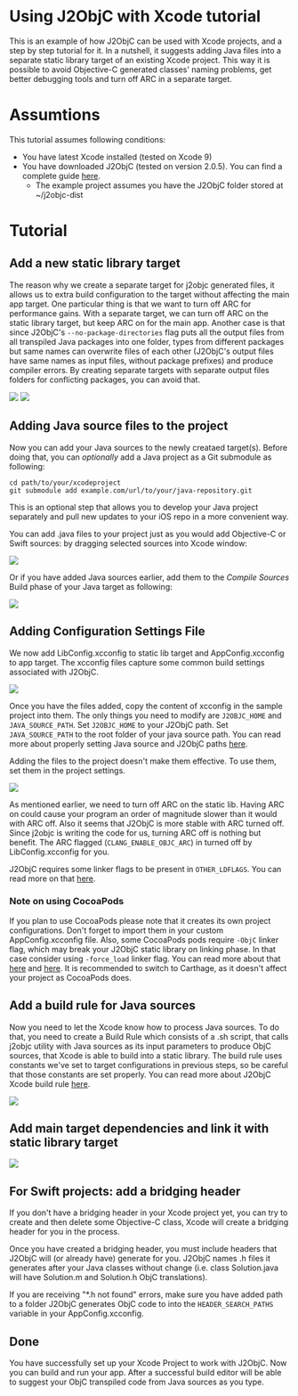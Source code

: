 # Using J2ObjC with Xcode tutorial
This is an example of how J2ObjC can be used with Xcode projects, and a step by step tutorial for it. In a nutshell, it suggests adding Java files into a separate static library target of an existing Xcode project. This way it is possible to avoid Objective-C generated classes' naming problems, get better debugging tools and turn off ARC in a separate target.

# Assumtions
This tutorial assumes following conditions:
- You have latest Xcode installed (tested on Xcode 9)
- You have downloaded J2ObjC (tested on version 2.0.5). You can find a complete guide [here](https://developers.google.com/j2objc/guides/getting-started).
  - The example project assumes you have the J2ObjC folder stored at ~/j2objc-dist

# Tutorial
## Add a new static library target
The reason why we create a separate target for j2objc generated files, it allows us to extra build configuration to the target without affecting the main app target. One particular thing is that we want to turn off ARC for performance gains. With a separate target, we can turn off ARC on the static library target, but keep ARC on for the main app. Another case is that since J2ObjC's `--no-package-directories` flag puts all the output files from all transpiled Java packages into one folder, types from different packages but same names can overwrite files of each other (J2ObjC's output files have same names as input files, without package prefixes) and produce compiler errors. By creating separate targets with separate output files folders for conflicting packages, you can avoid that. 

![](screenshots/scn1.png)
![](screenshots/scn2.png)

## Adding Java source files to the project
Now you can add your Java sources to the newly creataed target(s). Before doing that, you can *optionally* add a Java project as a Git submodule as following:
```
cd path/to/your/xcodeproject
git submodule add example.com/url/to/your/java-repository.git
```
This is an optional step that allows you to develop your Java project separately and pull new updates to your iOS repo in a more convenient way.

You can add .java files to your project just as you would add Objective-C or Swift sources: by dragging selected sources into Xcode window:

![](screenshots/scn6.png)

Or if you have added Java sources earlier, add them to the *Compile Sources* Build phase of your Java target as following:

![](screenshots/scn5.png)

## Adding Configuration Settings File

We now add LibConfig.xcconfig to static lib target and AppConfig.xcconfig to app target. The xcconfig files capture some common build settings associated with J2ObjC.

![](screenshots/scn3.png)

Once you have the files added, copy the content of xcconfig in the sample project into them. The only things you need to modify are `J2OBJC_HOME` and `JAVA_SOURCE_PATH`. Set `J2OBJC_HOME` to your J2ObjC path. Set `JAVA_SOURCE_PATH` to the root folder of your java source path. You can read more about properly setting Java source and J2ObjC paths [here](https://developers.google.com/j2objc/guides/xcode-build-rules).

Adding the files to the project doesn't make them effective. To use them, set them in the project settings.

![](screenshots/scn4.png)

As mentioned earlier, we need to turn off ARC on the static lib. Having ARC on could cause your program an order of magnitude slower than it would with ARC off. Also it seems that J2ObjC is more stable with ARC turned off. Since j2objc is writing the code for us, turning ARC off is nothing but benefit. The ARC flagged (`CLANG_ENABLE_OBJC_ARC`) in turned off by LibConfig.xcconfig for you.

J2ObjC requires some linker flags to be present in `OTHER_LDFLAGS`. You can read more on that [here](https://developers.google.com/j2objc/guides/required-link-flags).

### Note on using CocoaPods
If you plan to use CocoaPods please note that it creates its own project configurations. Don't forget to import them in your custom AppConfig.xcconfig file. Also, some CocoaPods pods require `-ObjC` linker flag, which may break your J2ObjC static library on linking phase. In that case consider using `-force_load` linker flag. You can read more about that [here](https://developer.apple.com/library/content/qa/qa1490/_index.html) and [here](https://developers.google.com/j2objc/guides/required-link-flags#the_-objc_link_flag). It is recommended to switch to Carthage, as it doesn't affect your project as CocoaPods does.

## Add a build rule for Java sources
Now you need to let the Xcode know how to process Java sources. To do that, you need to create a Build Rule which consists of a .sh script, that calls j2objc utility with Java sources as its input parameters to produce ObjC sources, that Xcode is able to build into a static library. The build rule uses constants we've set to target configurations in previous steps, so be careful that those constants are set properly. You can read more about J2ObjC Xcode build rule [here](https://developers.google.com/j2objc/guides/xcode-build-rules).

![](screenshots/scn7.png)

## Add main target dependencies and link it with static library target

![](screenshots/scn8.png)

## For Swift projects: add a bridging header
If you don't have a bridging header in your Xcode project yet, you can try to create and then delete some Objective-C class, Xcode will create a bridging header for you in the process.

Once you have created a bridging header, you must include headers that J2ObjC will (or already have) generate for you. J2ObjC names .h files it generates after your Java classes without change (i.e. class Solution.java will have Solution.m and Solution.h ObjC translations).

If you are receiving "*.h not found" errors, make sure you have added path to a folder J2ObjC generates ObjC code to into the `HEADER_SEARCH_PATHS` variable in your AppConfig.xcconfig.

## Done
You have successfully set up your Xcode Project to work with J2ObjC. Now you can build and run your app. After a successful build editor will be able to suggest your ObjC transpiled code from Java sources as you type.
